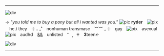***
![div](https://media.discordapp.net/attachments/1071781789745565798/1131546968536137748/Untitled1448_20230720142331.png)

-> *"you told me to buy a pony but all i wanted was you."*
![pic](https://media.discordapp.net/attachments/871900038647906384/1163860343819350076/IMG_9520.jpg?ex=65411c69&is=652ea769&hm=32f7a93bc2c462a9c2b24a17d9c7805782cb2bdac1933060f03e9c3ee0c22d8b&) 
**ryder** ![pix](https://mikejima.crd.co/assets/images/shadow/c6b75f15.gif?v=03449813) he / they ⊹ 𓂂 ₊˚ nonhuman 
transmasc ︶︶ ₊ ⊹ gay ![pix](https://cdn.discordapp.com/attachments/1117628873828466738/1163861328738402314/IMG_9523.gif?ex=65411d54&is=652ea854&hm=0f8fca728f96ac82b68112012d19323c4dafa1addb81b3a5c3d4011cb1c22898&) asexual
![pix](https://media.discordapp.net/attachments/1117628873828466738/1163863099237990490/IMG_9526.gif?ex=65411efa&is=652ea9fa&hm=b913ee981ba3a59a90800d0bf4bdacf8d61238f56427f778ca60ab0fe0dd903d&) audhd &͟&͟ unlisted ⁺⠀˳⠀♰ **3**teen<-

![div](https://media.discordapp.net/attachments/1071781789745565798/1131546968225747015/Untitled1448_20230720142334.png)
***
